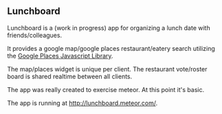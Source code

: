 
## Lunchboard

Lunchboard is a (work in progress) app for organizing a lunch date with friends/colleagues.  

It provides a google map/google places restaurant/eatery search utilizing the [Google Places Javascript Library](https://developers.google.com/maps/documentation/javascript/places).  

The map/places widget is unique per client.  The restaurant vote/roster board is shared realtime between all clients. 

The app was really created to exercise meteor.  At this point it's basic.

The app is running at http://lunchboard.meteor.com/.

